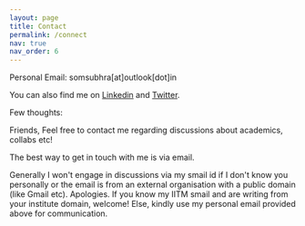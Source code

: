 ```yaml
---
layout: page
title: Contact
permalink: /connect
nav: true
nav_order: 6
---
```


<!-- pages/contact.md -->

Personal Email: somsubhra[at]outlook[dot]in


You can also find me on [Linkedin](https://www.linkedin.com/in/somsubhrad/) and [Twitter](https://twitter.com/somsubhraspeaks).

Few thoughts:

Friends, Feel free to contact me regarding discussions about academics, collabs etc!

The best way to get in touch with me is via email.


Generally I won't engage in discussions via my smail id if I don't know you personally or the email is from an external organisation with a public domain (like Gmail etc). Apologies. If you know my IITM smail and are writing from your institute domain, welcome! Else, kindly use my personal email provided above for communication.
